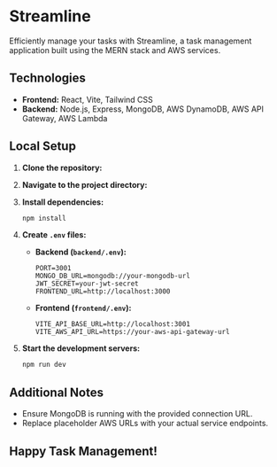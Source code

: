
# Streamline

Efficiently manage your tasks with Streamline, a task management application built using the MERN stack and AWS services.

## Technologies

- **Frontend:** React, Vite, Tailwind CSS
- **Backend:** Node.js, Express, MongoDB, AWS DynamoDB, AWS API Gateway, AWS Lambda

## Local Setup

1. **Clone the repository:**


2. **Navigate to the project directory:**


3. **Install dependencies:**
   ```bash
   npm install
   ```

4. **Create `.env` files:**
   - **Backend (`backend/.env`):**
     ```
     PORT=3001
     MONGO_DB_URL=mongodb://your-mongodb-url
     JWT_SECRET=your-jwt-secret
     FRONTEND_URL=http://localhost:3000
     ```
   - **Frontend (`frontend/.env`):**
     ```
     VITE_API_BASE_URL=http://localhost:3001
     VITE_AWS_API_URL=https://your-aws-api-gateway-url
     ```

5. **Start the development servers:**
   ```bash
   npm run dev
   ```


## Additional Notes

- Ensure MongoDB is running with the provided connection URL.
- Replace placeholder AWS URLs with your actual service endpoints.

## Happy Task Management! 
